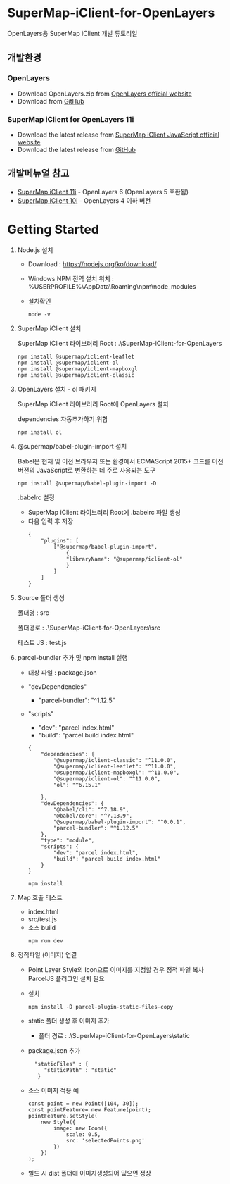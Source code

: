 # SuperMap-iClient-for-OpenLayers
OpenLayers용 SuperMap iClient 개발 튜토리얼

## 개발환경
### OpenLayers
* Download OpenLayers.zip from [OpenLayers official website](https://openlayers.org/download/)
* Download from [GitHub](https://github.com/OpenLayers/OpenLayers)

### SuperMap iClient for OpenLayers 11i
* Download the latest release from [SuperMap iClient JavaScript official website](https://iclient.supermap.io/en/web/download/download.html)
* Download the latest release from [GitHub](https://github.com/SuperMap/iClient-JavaScript/releases)


## 개발메뉴얼 참고
* [SuperMap iClient 11i](https://iclient.supermap.io/en/web/introduction/openlayersDevelop.html#Ready) - OpenLayers 6 (OpenLayers 5 호환됨)
* [SuperMap iClient 10i](https://iclient.supermap.io/10.0.0/en/web/introduction/openlayersDevelop.html) - OpenLayers 4 이하 버전

# Getting Started
1. Node.js 설치
    * Download : https://nodejs.org/ko/download/
    * Windows NPM 전역 설치 위치 : %USERPROFILE%\AppData\Roaming\npm\node_modules
    * 설치확인
    
        ```
        node -v
        ```

2. SuperMap iClient 설치

    SuperMap iClient 라이브러리 Root : .\SuperMap-iClient-for-OpenLayers

    ```
    npm install @supermap/iclient-leaflet
    npm install @supermap/iclient-ol
    npm install @supermap/iclient-mapboxgl
    npm install @supermap/iclient-classic
    ```

3. OpenLayers 설치 - ol 패키지

    SuperMap iClient 라이브러리 Root에 OpenLayers 설치 

    dependencies 자동추가하기 위함

    ```
    npm install ol
    ```

4. @supermap/babel-plugin-import 설치
    
    Babel은 현재 및 이전 브라우저 또는 환경에서 ECMAScript 2015+ 코드를 이전 버전의 JavaScript로 변환하는 데 주로 사용되는 도구

    ```
    npm install @supermap/babel-plugin-import -D
    ```
    .babelrc 설정

    * SuperMap iClient 라이브러리 Root에 .babelrc 파일 생성
    * 다음 입력 후 저장
        ```
        {
            "plugins": [
                ["@supermap/babel-plugin-import",
                    {
                    "libraryName": "@supermap/iclient-ol"
                    }
                ]
            ]
        }
        ```
5. Source 폴더 생성
    
    폴더명 : src
    
    폴더경로 : .\SuperMap-iClient-for-OpenLayers\src
    
    테스트 JS : test.js

6. parcel-bundler 추가 및 npm install 실행
    * 대상 파일 : package.json
    * "devDependencies"
        - "parcel-bundler": "^1.12.5"
    * "scripts"
        - "dev": "parcel index.html"
        - "build": "parcel build index.html"

        ```
        {
            "dependencies": {
                "@supermap/iclient-classic": "^11.0.0",
                "@supermap/iclient-leaflet": "^11.0.0",
                "@supermap/iclient-mapboxgl": "^11.0.0",
                "@supermap/iclient-ol": "^11.0.0",
                "ol": "^6.15.1"
                
            },
            "devDependencies": {
                "@babel/cli": "^7.18.9",
                "@babel/core": "^7.18.9",
                "@supermap/babel-plugin-import": "^0.0.1",
                "parcel-bundler": "^1.12.5"
            },
            "type": "module",
            "scripts": {
                "dev": "parcel index.html",
                "build": "parcel build index.html"
            }
        }

        ```
        ```
        npm install
        ```
7. Map 호출 테스트

    * index.html
    * src/test.js
    * 소스 build
        ```
        npm run dev
        ```
8. 정적파일 (이미지) 연결
    * Point Layer Style의 Icon으로 이미지를 지정할 경우 정적 파일 복사 ParcelJS 플러그인 설치 필요
    * 설치
        ```
        npm install -D parcel-plugin-static-files-copy
        ```
    *  static 폴더 생성 후 이미지 추가
        
        * 폴더 경로 : .\SuperMap-iClient-for-OpenLayers\static
    
    * package.json 추가

        ```
          "staticFiles" : {
             "staticPath" : "static"
           }
        ```
    * 소스 이미지 적용 예

        ```
        const point = new Point([104, 30]);
        const pointFeature= new Feature(point);
        pointFeature.setStyle(
            new Style({
                image: new Icon({
                    scale: 0.5,
                    src: 'selectedPoints.png'
                })
            })
        );
        ```
    * 빌드 시 dist 폴더에 이미지생성되어 있으면 정상